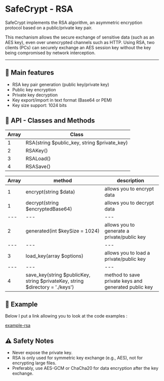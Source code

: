 # SafeCrypt - RSA

SafeCrypt implements the RSA algorithm, an asymmetric encryption protocol based on a public/private key pair.

This mechanism allows the secure exchange of sensitive data (such as an AES key), even over unencrypted channels such as HTTP. Using RSA, two clients (PCs) can securely exchange an AES session key without the key being compromised by network interception.

---


## 🔐 Main features

- RSA key pair generation (public key/private key)
- Public key encryption
- Private key decryption
- Key export/import in text format (Base64 or PEM)
- Key size support: 1024 <!--2048, 3072, 4096--> bits

## 🧱 API - Classes and Methods

| Array | Class |
|---------|-------|
|   1     | RSA(string $public_key, string $private_key)|
|   2     | RSAKey() |
|   3     | RSALoad() |
|   4     | RSASave() |

| Array | method | description |
|-------|---------|------------|
| 1 | encrypt(string $data) | allows you to encrypt data|
| 1 | decrypt(string $encryptedBase64) | allows you to decrypt data |
|---|---|---|
|2  | generated(int $keySize = 1024) | allows you to generate a private/public key |
|---|---|---|
|3  | load_key(array $options) | allows you to load a private/public key|
|---|---|---|
|4 | save_key(string $publicKey, string $privateKey, string $directory = './keys') | method to save private keys and generated public key |



## 🚀 Example

Below I put a link allowing you to look at the code examples : 

[example-rsa](../example/rsa.md)


## ⚠️ Safety Notes

- Never expose the private key.
- RSA is only used for symmetric key exchange (e.g., AES), not for encrypting large files.
- Preferably, use AES-GCM or ChaCha20 for data encryption after the key exchange.